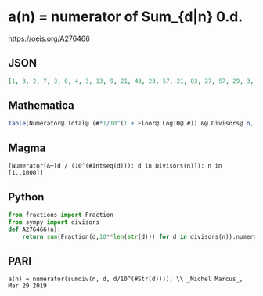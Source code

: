 # a\(n\) \= numerator of Sum\_\{d\|n\} 0\.d\.
https://oeis.org/A276466
## JSON
```JSON
[1, 3, 2, 7, 3, 6, 4, 3, 13, 9, 21, 43, 23, 57, 21, 83, 27, 57, 29, 3, 131, 63, 33, 69, 17, 69, 157, 91, 39, 9, 41, 99, 21, 81, 33, 79, 47, 87, 23, 27, 51, 267, 53, 147, 12, 99, 57, 17, 129, 33, 27, 161, 63, 309, 63, 159, 29, 117, 69, 357, 71, 123, 71, 131, 69]
```
## Mathematica
```Mathematica
Table[Numerator@ Total@ (#*1/10^(1 + Floor@ Log10@ #)) &@ Divisors@ n, {n, 65}] (* _Michael De Vlieger_, Sep 04 2016 *)
```
## Magma
```Magma
[Numerator(&+[d / (10^(#Intseq(d))): d in Divisors(n)]): n in [1..1000]]
```
## Python
```Python
from fractions import Fraction
from sympy import divisors
def A276466(n):
    return sum(Fraction(d,10**len(str(d))) for d in divisors(n)).numerator # _Chai Wah Wu_, Sep 05 2016
```
## PARI
```PARI
a(n) = numerator(sumdiv(n, d, d/10^(#Str(d)))); \\ _Michel Marcus_, Mar 29 2019
```
